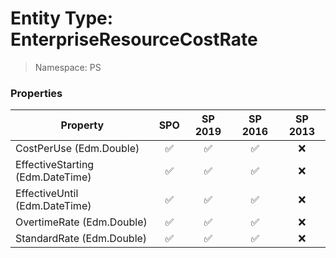 # Entity Type: EnterpriseResourceCostRate

> Namespace: PS

### Properties

Property | SPO | SP 2019 | SP 2016 | SP 2013
----------|:---:|:-------:|:-------:|:-------:
CostPerUse (Edm.Double) | ✅ | ✅ | ✅ | ❌
EffectiveStarting (Edm.DateTime) | ✅ | ✅ | ✅ | ❌
EffectiveUntil (Edm.DateTime) | ✅ | ✅ | ✅ | ❌
OvertimeRate (Edm.Double) | ✅ | ✅ | ✅ | ❌
StandardRate (Edm.Double) | ✅ | ✅ | ✅ | ❌